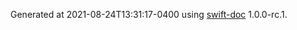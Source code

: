 Generated at 2021-08-24T13:31:17-0400 using [swift-doc](https://github.com/SwiftDocOrg/swift-doc) 1.0.0-rc.1.
